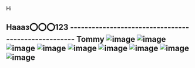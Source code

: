 Hi


Наааз⭕️⭕️⭕️123
---------------------------------------------------- Tommy
![image](https://user-images.githubusercontent.com/78643530/111818474-678df680-8909-11eb-850b-e80b119f68b2.png)
![image](https://user-images.githubusercontent.com/78643530/111819003-09154800-890a-11eb-915d-cc9e7ba6f080.png)
![image](https://user-images.githubusercontent.com/78643530/111819084-22b68f80-890a-11eb-8189-0d61bec2d45c.png)
![image](https://user-images.githubusercontent.com/78643530/111819135-33670580-890a-11eb-9de6-4f1511795f46.png)
![image](https://user-images.githubusercontent.com/78643530/111819168-3d890400-890a-11eb-8e37-98941a5b8b3d.png)
![image](https://user-images.githubusercontent.com/78643530/111819220-4b3e8980-890a-11eb-820f-6a49faf8bfdc.png)
![image](https://user-images.githubusercontent.com/78643530/111882932-87ddb400-89e2-11eb-9fb3-dea95d08d001.png)
![image](https://user-images.githubusercontent.com/78643530/111877861-7212c380-89cf-11eb-972a-baa9cb1e7c95.png)
![image](https://user-images.githubusercontent.com/78643530/111819271-585b7880-890a-11eb-914a-351cefb6d3be.png)
------------------------------------------------------------------------
